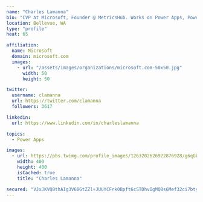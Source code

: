 ```yaml
---
name: "Charles Lamanna"
bio: "CVP at Microsoft, Founder @ MetricsHub. Works on Power Apps, Power Automate, Power Virtual Agent, Common Data Service and Dynamics 365."
location: Bellevue, WA
type: "profile"
heat: 65

affiliation:
  name: Microsoft
  domain: microsoft.com
  images:
    - url: "/assets/images/organizations/microsoft.com-50x50.jpg"
      width: 50
      height: 50

twitter:
  username: clamanna
  url: https://twitter.com/clamanna
  followers: 3617

linkedin:
  url: https://www.linkedin.com/in/charleslamanna

topics:
  - Power Apps

images:
  - url: https://pbs.twimg.com/profile_images/1263202626922876928/g6qGbHZ-_400x400.jpg
    width: 400
    height: 400
    isCached: true
    title: "Charles Lamanna"

secured: "VJxJKVQ8thAIg3V68GtZZl+JUUYCFrk0Bpft6cSTDhvIgMQBs6Mef32ci7btyzWnmYdMHbgW5HYQjU4MHVxB/cKTDm6i+DC8etihxLGJIE52xqjoahJoS3zkkuOXLU1XKEuntJTOzxT3Vehag3Yj32KmZiyRKw659OD3LFfPZjh3laJXYvCNkv+p6+3O9T+bCTn4mXjvnxXlQVUHOaGHH6nbR+yo1RQ4SFOltYClMf2eklUz8ySWtP6MeukwnnvHfxzKBOtEfWBfImAuwswWdvbUtIDz9jcxnDmKh0ljzjY8kq6O9DoLBn0M3bYKErpDads0RP85pqPnua+AQIMtEaDOi1gY5tuudLRET0uRfxslhKOp8va9pwGtYn1JoOY5ghKJCq2TwtgGwLRYhH+yHm266qU8XhQSY2q1cwjCKR4=;m7f7M+7brCTKMbvj/E3IMg=="
---
```


